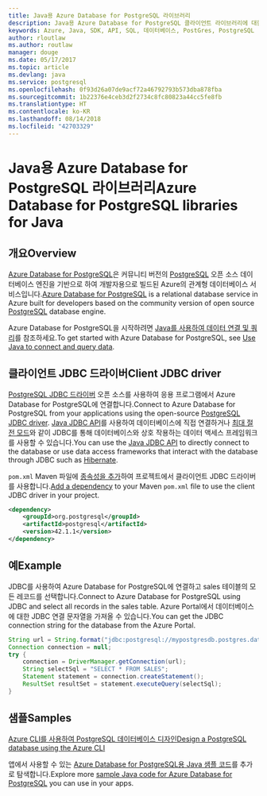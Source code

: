 ```yaml
---
title: Java용 Azure Database for PostgreSQL 라이브러리
description: Java용 Azure Database for PostgreSQL 클라이언트 라이브러리에 대한 참조 설명서
keywords: Azure, Java, SDK, API, SQL, 데이터베이스, PostGres, PostgreSQL
author: rloutlaw
ms.author: routlaw
manager: douge
ms.date: 05/17/2017
ms.topic: article
ms.devlang: java
ms.service: postgresql
ms.openlocfilehash: 0f93d26a07de9acf72a46792793b573dba878fba
ms.sourcegitcommit: 1b22376e4ceb3d2f2734c8fc80823a44cc5fe8fb
ms.translationtype: HT
ms.contentlocale: ko-KR
ms.lasthandoff: 08/14/2018
ms.locfileid: "42703329"
---
```

# <a name="azure-database-for-postgresql-libraries-for-java"></a><span data-ttu-id="4daf0-104">Java용 Azure Database for PostgreSQL 라이브러리</span><span class="sxs-lookup"><span data-stu-id="4daf0-104">Azure Database for PostgreSQL libraries for Java</span></span>

## <a name="overview"></a><span data-ttu-id="4daf0-105">개요</span><span class="sxs-lookup"><span data-stu-id="4daf0-105">Overview</span></span>

<span data-ttu-id="4daf0-106">[Azure Database for PostgreSQL](/azure/sql-database/sql-database-technical-overview)은 커뮤니티 버전의 [PostgreSQL](https://www.postgresql.org/) 오픈 소스 데이터베이스 엔진을 기반으로 하여 개발자용으로 빌드된 Azure의 관계형 데이터베이스 서비스입니다.</span><span class="sxs-lookup"><span data-stu-id="4daf0-106">[Azure Database for PostgreSQL](/azure/sql-database/sql-database-technical-overview) is a relational database service in Azure built for developers based on the community version of open source [PostgreSQL](https://www.postgresql.org/) database engine.</span></span>

<span data-ttu-id="4daf0-107">Azure Database for PostgreSQL을 시작하려면 [Java를 사용하여 데이터 연결 및 쿼리](/azure/postgresql/connect-java)를 참조하세요.</span><span class="sxs-lookup"><span data-stu-id="4daf0-107">To get started with Azure Database for PostgreSQL, see [Use Java to connect and query data](/azure/postgresql/connect-java).</span></span>

## <a name="client-jdbc-driver"></a><span data-ttu-id="4daf0-108">클라이언트 JDBC 드라이버</span><span class="sxs-lookup"><span data-stu-id="4daf0-108">Client JDBC driver</span></span>

<span data-ttu-id="4daf0-109">[PostgreSQL JDBC 드라이버](https://jdbc.postgresql.org/) 오픈 소스를 사용하여 응용 프로그램에서 Azure Database for PostgreSQL에 연결합니다.</span><span class="sxs-lookup"><span data-stu-id="4daf0-109">Connect to Azure Database for PostgreSQL from your applications using the open-source [PostgreSQL JDBC driver](https://jdbc.postgresql.org/).</span></span> <span data-ttu-id="4daf0-110">[Java JDBC API](https://docs.oracle.com/javase/8/docs/technotes/guides/jdbc/)를 사용하여 데이터베이스에 직접 연결하거나 [최대 절전 모드](http://hibernate.org/)와 같이 JDBC를 통해 데이터베이스와 상호 작용하는 데이터 액세스 프레임워크를 사용할 수 있습니다.</span><span class="sxs-lookup"><span data-stu-id="4daf0-110">You can use the [Java JDBC API](https://docs.oracle.com/javase/8/docs/technotes/guides/jdbc/) to directly connect to the database or use data access frameworks that interact with the database through JDBC such as [Hibernate](http://hibernate.org/).</span></span>

<span data-ttu-id="4daf0-111">`pom.xml` Maven 파일에 [종속성을 추가](https://maven.apache.org/guides/getting-started/index.html#How_do_I_use_external_dependencies)하여 프로젝트에서 클라이언트 JDBC 드라이버를 사용합니다.</span><span class="sxs-lookup"><span data-stu-id="4daf0-111">[Add a dependency](https://maven.apache.org/guides/getting-started/index.html#How_do_I_use_external_dependencies) to your Maven `pom.xml` file to use the client JDBC driver in your project.</span></span>  

```XML
<dependency>
    <groupId>org.postgresql</groupId>
    <artifactId>postgresql</artifactId>
    <version>42.1.1</version>
</dependency>
```   

## <a name="example"></a><span data-ttu-id="4daf0-112">예</span><span class="sxs-lookup"><span data-stu-id="4daf0-112">Example</span></span>

<span data-ttu-id="4daf0-113">JDBC를 사용하여 Azure Database for PostgreSQL에 연결하고 sales 테이블의 모든 레코드를 선택합니다.</span><span class="sxs-lookup"><span data-stu-id="4daf0-113">Connect to Azure Database for PostgreSQL using JDBC and select all records in the sales table.</span></span> <span data-ttu-id="4daf0-114">Azure Portal에서 데이터베이스에 대한 JDBC 연결 문자열을 가져올 수 있습니다.</span><span class="sxs-lookup"><span data-stu-id="4daf0-114">You can get the JDBC connection string for the database from the Azure Portal.</span></span>

```java
String url = String.format("jdbc:postgresql://mypostgresdb.postgres.database.azure.com:5432/mydb?user=frank@mypostgresdb&password=AbCdEfGhIjK&ssl=true");
Connection connection = null;
try {
    connection = DriverManager.getConnection(url);
    String selectSql = "SELECT * FROM SALES";
    Statement statement = connection.createStatement();
    ResultSet resultSet = statement.executeQuery(selectSql);
}
```

## <a name="samples"></a><span data-ttu-id="4daf0-115">샘플</span><span class="sxs-lookup"><span data-stu-id="4daf0-115">Samples</span></span>

[<span data-ttu-id="4daf0-116">Azure CLI를 사용하여 PostgreSQL 데이터베이스 디자인</span><span class="sxs-lookup"><span data-stu-id="4daf0-116">Design a PostgreSQL database using the Azure CLI</span></span>](https://docs.microsoft.com/azure/postgresql/tutorial-design-database-using-azure-cli) 

<span data-ttu-id="4daf0-117">앱에서 사용할 수 있는 [Azure Database for PostgreSQL용 Java 샘플 코드](https://azure.microsoft.com/resources/samples/?platform=java&term=postgres)를 추가로 탐색합니다.</span><span class="sxs-lookup"><span data-stu-id="4daf0-117">Explore more [sample Java code for Azure Database for PostgreSQL](https://azure.microsoft.com/resources/samples/?platform=java&term=postgres) you can use in your apps.</span></span>
